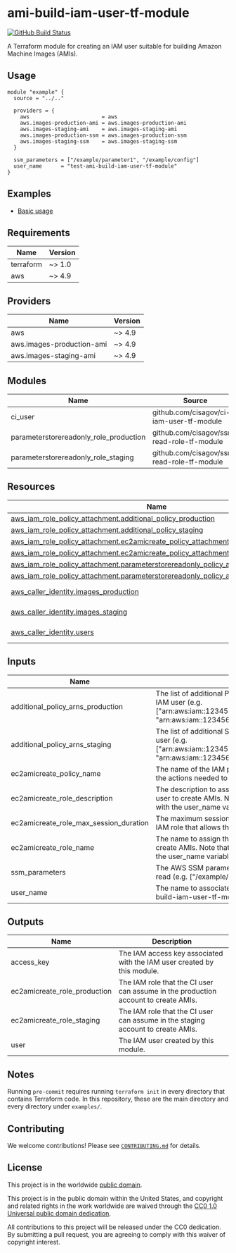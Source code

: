 # ami-build-iam-user-tf-module #

[![GitHub Build Status](https://github.com/cisagov/ami-build-iam-user-tf-module/workflows/build/badge.svg)](https://github.com/cisagov/ami-build-iam-user-tf-module/actions)

A Terraform module for creating an IAM user suitable for building
Amazon Machine Images (AMIs).

## Usage ##

```hcl
module "example" {
  source = "../.."

  providers = {
    aws                       = aws
    aws.images-production-ami = aws.images-production-ami
    aws.images-staging-ami    = aws.images-staging-ami
    aws.images-production-ssm = aws.images-production-ssm
    aws.images-staging-ssm    = aws.images-staging-ssm
  }

  ssm_parameters = ["/example/parameter1", "/example/config"]
  user_name      = "test-ami-build-iam-user-tf-module"
}
```

## Examples ##

- [Basic usage](https://github.com/cisagov/ami-build-iam-user-tf-module/tree/develop/examples/basic_usage)

<!-- BEGIN_TF_DOCS -->
## Requirements ##

| Name | Version |
|------|---------|
| terraform | ~> 1.0 |
| aws | ~> 4.9 |

## Providers ##

| Name | Version |
|------|---------|
| aws | ~> 4.9 |
| aws.images-production-ami | ~> 4.9 |
| aws.images-staging-ami | ~> 4.9 |

## Modules ##

| Name | Source | Version |
|------|--------|---------|
| ci\_user | github.com/cisagov/ci-iam-user-tf-module | n/a |
| parameterstorereadonly\_role\_production | github.com/cisagov/ssm-read-role-tf-module | n/a |
| parameterstorereadonly\_role\_staging | github.com/cisagov/ssm-read-role-tf-module | n/a |

## Resources ##

| Name | Type |
|------|------|
| [aws_iam_role_policy_attachment.additional_policy_production](https://registry.terraform.io/providers/hashicorp/aws/latest/docs/resources/iam_role_policy_attachment) | resource |
| [aws_iam_role_policy_attachment.additional_policy_staging](https://registry.terraform.io/providers/hashicorp/aws/latest/docs/resources/iam_role_policy_attachment) | resource |
| [aws_iam_role_policy_attachment.ec2amicreate_policy_attachment_production](https://registry.terraform.io/providers/hashicorp/aws/latest/docs/resources/iam_role_policy_attachment) | resource |
| [aws_iam_role_policy_attachment.ec2amicreate_policy_attachment_staging](https://registry.terraform.io/providers/hashicorp/aws/latest/docs/resources/iam_role_policy_attachment) | resource |
| [aws_iam_role_policy_attachment.parameterstorereadonly_policy_attachment_production](https://registry.terraform.io/providers/hashicorp/aws/latest/docs/resources/iam_role_policy_attachment) | resource |
| [aws_iam_role_policy_attachment.parameterstorereadonly_policy_attachment_staging](https://registry.terraform.io/providers/hashicorp/aws/latest/docs/resources/iam_role_policy_attachment) | resource |
| [aws_caller_identity.images_production](https://registry.terraform.io/providers/hashicorp/aws/latest/docs/data-sources/caller_identity) | data source |
| [aws_caller_identity.images_staging](https://registry.terraform.io/providers/hashicorp/aws/latest/docs/data-sources/caller_identity) | data source |
| [aws_caller_identity.users](https://registry.terraform.io/providers/hashicorp/aws/latest/docs/data-sources/caller_identity) | data source |

## Inputs ##

| Name | Description | Type | Default | Required |
|------|-------------|------|---------|:--------:|
| additional\_policy\_arns\_production | The list of additional Production IAM policy ARNs to attach to this IAM user (e.g. ["arn:aws:iam::123456789012:policy/ReadFromMyBucket", "arn:aws:iam::123456789012:policy/ReadFromMyOtherBucket"]). | `list(string)` | `[]` | no |
| additional\_policy\_arns\_staging | The list of additional Staging IAM policy ARNs to attach to this IAM user (e.g. ["arn:aws:iam::123456789012:policy/ReadFromMyBucket", "arn:aws:iam::123456789012:policy/ReadFromMyOtherBucket"]). | `list(string)` | `[]` | no |
| ec2amicreate\_policy\_name | The name of the IAM policy in the Images account that allows all of the actions needed to create an AMI. | `string` | `"EC2AMICreate"` | no |
| ec2amicreate\_role\_description | The description to associate with the IAM role that allows this IAM user to create AMIs.  Note that a "%s" in this value will get replaced with the user\_name variable. | `string` | `"Allows the %s IAM user to create AMIs."` | no |
| ec2amicreate\_role\_max\_session\_duration | The maximum session duration (in seconds) when assuming the IAM role that allows this IAM user to create AMIs. | `number` | `3600` | no |
| ec2amicreate\_role\_name | The name to assign the IAM role that allows allows this IAM user to create AMIs.  Note that a "%s" in this value will get replaced with the user\_name variable. | `string` | `"EC2AMICreate-%s"` | no |
| ssm\_parameters | The AWS SSM parameters that the IAM user needs to be able to read (e.g. ["/example/parameter1", "/example/config"]). | `list(string)` | `[]` | no |
| user\_name | The name to associate with the AWS IAM user (e.g. test-ami-build-iam-user-tf-module). | `string` | n/a | yes |

## Outputs ##

| Name | Description |
|------|-------------|
| access\_key | The IAM access key associated with the IAM user created by this module. |
| ec2amicreate\_role\_production | The IAM role that the CI user can assume in the production account to create AMIs. |
| ec2amicreate\_role\_staging | The IAM role that the CI user can assume in the staging account to create AMIs. |
| user | The IAM user created by this module. |
<!-- END_TF_DOCS -->

## Notes ##

Running `pre-commit` requires running `terraform init` in every directory that
contains Terraform code. In this repository, these are the main directory and
every directory under `examples/`.

## Contributing ##

We welcome contributions!  Please see [`CONTRIBUTING.md`](CONTRIBUTING.md) for
details.

## License ##

This project is in the worldwide [public domain](LICENSE).

This project is in the public domain within the United States, and
copyright and related rights in the work worldwide are waived through
the [CC0 1.0 Universal public domain
dedication](https://creativecommons.org/publicdomain/zero/1.0/).

All contributions to this project will be released under the CC0
dedication. By submitting a pull request, you are agreeing to comply
with this waiver of copyright interest.

